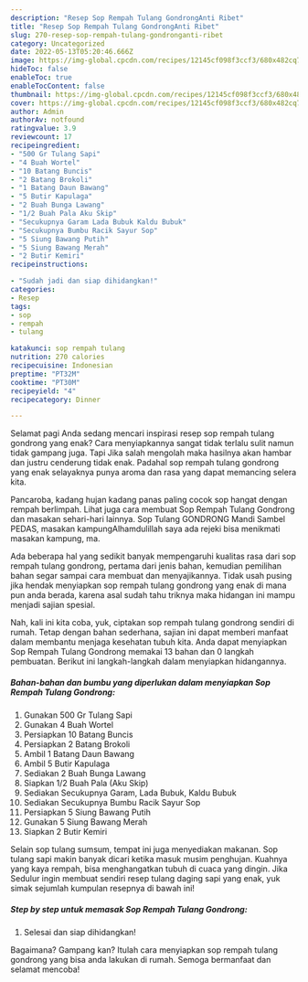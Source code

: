 ```yaml
---
description: "Resep Sop Rempah Tulang GondrongAnti Ribet"
title: "Resep Sop Rempah Tulang GondrongAnti Ribet"
slug: 270-resep-sop-rempah-tulang-gondronganti-ribet
category: Uncategorized
date: 2022-05-13T05:20:46.666Z
image: https://img-global.cpcdn.com/recipes/12145cf098f3ccf3/680x482cq70/sop-rempah-tulang-gondrong-foto-resep-utama.jpg
hideToc: false
enableToc: true
enableTocContent: false
thumbnail: https://img-global.cpcdn.com/recipes/12145cf098f3ccf3/680x482cq70/sop-rempah-tulang-gondrong-foto-resep-utama.jpg
cover: https://img-global.cpcdn.com/recipes/12145cf098f3ccf3/680x482cq70/sop-rempah-tulang-gondrong-foto-resep-utama.jpg
author: Admin
authorAv: notfound
ratingvalue: 3.9
reviewcount: 17
recipeingredient:
- "500 Gr Tulang Sapi"
- "4 Buah Wortel"
- "10 Batang Buncis"
- "2 Batang Brokoli"
- "1 Batang Daun Bawang"
- "5 Butir Kapulaga"
- "2 Buah Bunga Lawang"
- "1/2 Buah Pala Aku Skip"
- "Secukupnya Garam Lada Bubuk Kaldu Bubuk"
- "Secukupnya Bumbu Racik Sayur Sop"
- "5 Siung Bawang Putih"
- "5 Siung Bawang Merah"
- "2 Butir Kemiri"
recipeinstructions:

- "Sudah jadi dan siap dihidangkan!"
categories:
- Resep
tags:
- sop
- rempah
- tulang

katakunci: sop rempah tulang 
nutrition: 270 calories
recipecuisine: Indonesian
preptime: "PT32M"
cooktime: "PT30M"
recipeyield: "4"
recipecategory: Dinner

---
```



Selamat pagi Anda sedang mencari inspirasi resep sop rempah tulang gondrong yang enak? Cara menyiapkannya sangat tidak terlalu sulit namun tidak gampang juga. Tapi Jika salah mengolah maka hasilnya akan hambar dan justru cenderung tidak enak. Padahal sop rempah tulang gondrong yang enak selayaknya punya aroma dan rasa yang dapat memancing selera kita.


Pancaroba, kadang hujan kadang panas paling cocok sop hangat dengan rempah berlimpah. Lihat juga cara membuat Sop Rempah Tulang Gondrong dan masakan sehari-hari lainnya. Sop Tulang GONDRONG Mandi Sambel PEDAS, masakan kampungAlhamdulillah saya ada rejeki bisa menikmati masakan kampung, ma.

Ada beberapa hal yang sedikit banyak mempengaruhi kualitas rasa dari sop rempah tulang gondrong, pertama dari jenis bahan, kemudian pemilihan bahan segar sampai cara membuat dan menyajikannya. Tidak usah pusing jika hendak menyiapkan sop rempah tulang gondrong yang enak di mana pun anda berada, karena asal sudah tahu triknya maka hidangan ini mampu menjadi sajian spesial.


Nah, kali ini kita coba, yuk, ciptakan sop rempah tulang gondrong sendiri di rumah. Tetap dengan bahan sederhana, sajian ini dapat memberi manfaat dalam membantu menjaga kesehatan tubuh kita. Anda dapat menyiapkan Sop Rempah Tulang Gondrong memakai 13 bahan dan 0 langkah pembuatan. Berikut ini langkah-langkah dalam menyiapkan hidangannya.

<!--inarticleads1-->

##### Bahan-bahan dan bumbu yang diperlukan dalam menyiapkan Sop Rempah Tulang Gondrong:

1. Gunakan 500 Gr Tulang Sapi
1. Gunakan 4 Buah Wortel
1. Persiapkan 10 Batang Buncis
1. Persiapkan 2 Batang Brokoli
1. Ambil 1 Batang Daun Bawang
1. Ambil 5 Butir Kapulaga
1. Sediakan 2 Buah Bunga Lawang
1. Siapkan 1/2 Buah Pala (Aku Skip)
1. Sediakan Secukupnya Garam, Lada Bubuk, Kaldu Bubuk
1. Sediakan Secukupnya Bumbu Racik Sayur Sop
1. Persiapkan 5 Siung Bawang Putih
1. Gunakan 5 Siung Bawang Merah
1. Siapkan 2 Butir Kemiri


Selain sop tulang sumsum, tempat ini juga menyediakan makanan. Sop tulang sapi makin banyak dicari ketika masuk musim penghujan. Kuahnya yang kaya rempah, bisa menghangatkan tubuh di cuaca yang dingin. Jika Sedulur ingin membuat sendiri resep tulang daging sapi yang enak, yuk simak sejumlah kumpulan resepnya di bawah ini! 

<!--inarticleads2-->

##### Step by step untuk memasak Sop Rempah Tulang Gondrong:


1. Selesai dan siap dihidangkan!



Bagaimana? Gampang kan? Itulah cara menyiapkan sop rempah tulang gondrong yang bisa anda lakukan di rumah. Semoga bermanfaat dan selamat mencoba!
